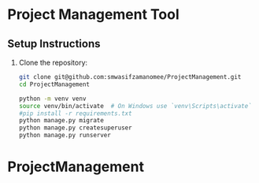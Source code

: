 # Project Management Tool

## Setup Instructions

1. Clone the repository:
   ```bash
   git clone git@github.com:smwasifzamanomee/ProjectManagement.git
   cd ProjectManagement

   python -m venv venv
   source venv/bin/activate  # On Windows use `venv\Scripts\activate`
   #pip install -r requirements.txt
   python manage.py migrate
   python manage.py createsuperuser
   python manage.py runserver
# ProjectManagement
